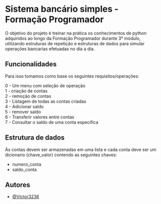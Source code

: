 
# Sistema bancário simples - Formação Programador


O objetivo do projeto é treinar na prática os conhecimentos  de python adquiridos ao longo da Formação Programador durante 3° módulo, utilizando estruturas de repetição e estruturas de dados para simular operações bancarias efetuadas no dia a dia.
## Funcionalidades

Para isso tomamos como base os seguintes requisitos/operações:

0 - Um menu com seleção de operação  
1 - criação de contas    
2 - remoção de contas  
3 - Listagem de todas as contas criadas   
4 - Adicionar saldo   
5 - remover saldo           
6 - Transferir valores entre contas    
7 - Consultar o saldo de uma conta especifica
## Estrutura de dados

Ás contas devem ser armazenadas em uma lista e cada conta deve ser um dicíonario (chave_valor) contendo as seguintes chaves:

- numero_conta 
- saldo_conta 


## Autores

- [@Victor3236](https://github.com/victor3236)

